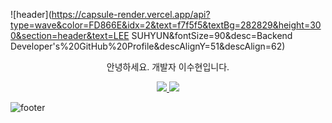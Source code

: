![header](https://capsule-render.vercel.app/api?type=wave&color=FD866E&idx=2&text=f7f5f5&textBg=282829&height=300&section=header&text=LEE SUHYUN&fontSize=90&desc=Backend Developer's%20GitHub%20Profile&descAlignY=51&descAlign=62)
<p align='center'> 안녕하세요. 개발자 이수현입니다. </p>
<p align='center'>
  <a href="https://github.com/kyechan99/capsule-render/labels/Idea">
    <img src="https://img.shields.io/badge/IDEA%20ISSUE%20-%23F7DF1E.svg?&style=for-the-badge&&logoColor=white"/>
  </a>
  <a href="#demo">
    <img src="https://img.shields.io/badge/DEMO%20-%234FC08D.svg?&style=for-the-badge&&logoColor=white"/>
  </a>
</p>







![footer](https://capsule-render.vercel.app/api?type=waving&color=FD866E&idx=2&text=f7f5f5&textBg=282829&height=90&section=footer)
